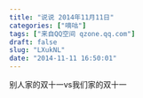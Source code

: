```yaml
---
title: "说说 2014年11月11日"
categories: ["嘀咕"]
tags: ["来自QQ空间 qzone.qq.com"]
draft: false
slug: "LXukNL"
date: "2014-11-11 16:50:01"
---
```


别人家的双十一vs我们家的双十一
